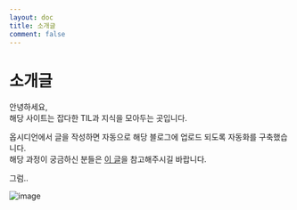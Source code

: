 ```yaml
---
layout: doc
title: 소개글
comment: false
---
```


# 소개글
안녕하세요, <br/>
해당 사이트는 잡다한 TIL과 지식을 모아두는 곳입니다.

옵시디언에서 글을 작성하면 자동으로 해당 블로그에 업로드 되도록 자동화를 구축했습니다. <br/>
해당 과정이 궁금하신 분들은 [이 글](https://dpwls02142.github.io/posts/%EC%98%B5%EC%8B%9C%EB%94%94%EC%96%B8%EA%B3%BC-Vitepress-%EB%B8%94%EB%A1%9C%EA%B7%B8-%EC%97%B0%EB%8F%99%ED%95%98%EA%B8%B0/)을 참고해주시길 바랍니다.

그럼..

![image](/images/index.jpg)
